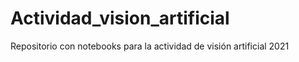 # Actividad_vision_artificial
Repositorio con notebooks para la actividad de visión artificial 2021
